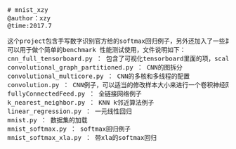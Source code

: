 <pre>
# mnist_xzy
@author：xzy
@time:2017.7

这个project包含手写数字识别官方给的softmax回归例子，另外还加入了一些其他功能的例子，
可以用于做个简单的benchmark 性能测试使用，文件说明如下：
cnn_full_tensorboard.py ： 包含了可视化tensorboard里面的项，scalar\graph\embedding等
convolutional_graph_partitioned.py ： CNN的图拆分
convolutional_multicore.py ： CNN的多核和多线程的配置
convolution.py ： CNN例子，可以适当的修改样本大小来进行一个卷积神经网络测试用例使用
fullyConnectedFeed.py ： 全链接网络例子
k_nearest_neighbor.py ： KNN k邻近算法例子
linear_regression.py ： 一元线性回归
mnist.py ： 数据集的加载
mnist_softmax.py ： softmax回归例子
mnist_softmax_xla.py ： 带xla的softmax回归
</pre>
